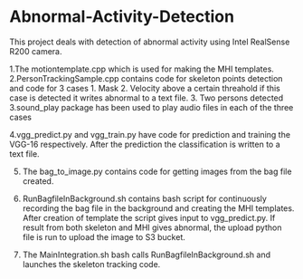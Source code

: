 # Abnormal-Activity-Detection
This project deals with detection of abnormal activity using Intel RealSense R200 camera. 

1.The motiontemplate.cpp which is used for making the MHI templates.
2.PersonTrackingSample.cpp contains code for skeleton points detection and code for 3 cases
    1. Mask 
    2. Velocity above a certain threahold if this case is detected it writes abnormal to a text file.
    3. Two persons detected
3.sound_play package has been used to play audio files in each of the three cases

4.vgg_predict.py and vgg_train.py have code for prediction and training the VGG-16 respectively. After the prediction the classification is written to a text file.

5. The bag_to_image.py contains code for getting images from the bag file created.

6. RunBagfileInBackground.sh contains bash script for continuously recording the bag file in the background and creating the MHI templates. After creation of template the script gives input to vgg_predict.py. If result from both skeleton and MHI gives abnormal, the upload python file is run to upload the image to S3 bucket.

7. The MainIntegration.sh bash calls RunBagfileInBackground.sh and launches the skeleton tracking code. 
